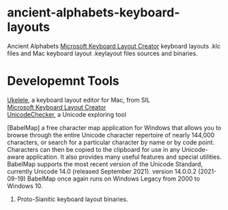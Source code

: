 # ancient-alphabets-keyboard-layouts

Ancient Alphabets [Microsoft Keyboard Layout Creator] keyboard layouts .klc files and Mac keyboard layout .keylayout files sources and binaries.

# Developemnt Tools

[Ukelele], a keyboard layout editor for Mac, from SIL  
[Microsoft Keyboard Layout Creator]  
[UnicodeChecker], a Unicode exploring tool  

[Microsoft Keyboard Layout Creator]: 
https://www.microsoft.com/en-us/download/details.aspx?id=10213
  
[list of MS locale IDs]: 
https://docs.microsoft.com/en-us/openspecs/windows_protocols/ms-lcid/63d3d639-7fd2-4afb-abbe-0d5b5551eef8
  
[Slides and notes from ATypI presentation]: 
https://blog.typekit.com/wp-content/uploads/2012/03/keyboard_layouts_annotated.pdf

[Blog Post]: https://blog.typekit.com/2012/03/06/on-keyboard-layouts/
[Ukelele]: https://software.sil.org/ukelele/
[UnicodeChecker]: https://earthlingsoft.net/UnicodeChecker/

[BabelMap] a free character map application for Windows 
that allows you to browse through the entire Unicode character repertoire of nearly 144,000 characters, 
or search for a particular character by name or by code point. 
Characters can then be copied to the clipboard for use in any Unicode-aware application. 
It also provides many useful features and special utilities. 
BabelMap supports the most recent version of the Unicode Standard, currently Unicode 14.0 (released September 2021).
version 14.0.0.2 (2021-09-19) BabelMap once again runs on Windows Legacy from 2000 to Windows 10.


1. Proto-Sianitic keyboard layout binaries. 